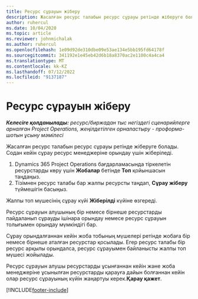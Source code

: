 ```yaml
---
title: Ресурс сұрауын жіберу
description: Жасалған ресурс талабын ресурс сұрауы ретінде жіберуге болады. Содан кейін сұрау ресурс менеджеріне орындау үшін жіберіледі.
author: ruhercul
ms.date: 10/04/2020
ms.topic: article
ms.reviewer: johnmichalak
ms.author: ruhercul
ms.openlocfilehash: 1e09d92de310dbe09e53ae134e5bb195fd64178f
ms.sourcegitcommit: 341192e1e45eb42d6b18a8370ac2e1100c4a4ca4
ms.translationtype: MT
ms.contentlocale: kk-KZ
ms.lasthandoff: 07/12/2022
ms.locfileid: "9137187"
---
```

# <a name="submit-a-resource-request"></a>Ресурс сұрауын жіберу

_**Келесіге қолданылады:** ресурс/биржадан тыс негіздегі сценарийлерге арналған Project Operations, жеңілдетілген орналастыру - проформа-шотын ұсыну мәмілесі_

Жасалған ресурс талабын ресурс сұрауы ретінде жіберуге болады. Содан кейін сұрау ресурс менеджеріне орындау үшін жіберіледі.

1. Dynamics 365 Project Operations бағдарламасында тіркелетін ресурстарды көру үшін **Жобалар** бетінде **Топ** қойыншасын таңдаңыз. 
2. Тізімнен ресурс талабы бар жалпы ресурсты таңдап, **Сұрау жіберу** түймешігін басыңыз.

Жалпы топ мүшесінің сұрау күйі **Жіберілді** күйіне өзгереді.

Ресурс сұрауын алушының бір немесе бірнеше ресурстарды пайдаланып сұрауды ішінара орындау немесе ресурс сұрауын толығымен орындау мүмкіндігі бар.

Сұрау орындалғаннан кейін жоба тобының мүшелері ретінде жобаға бір немесе бірнеше аталған ресурстар қосылады. Егер ресурс талабы бір ресурс арқылы орындалса, ресурс сұрауымен байланысты жалпы топ мүшесі жойылады. 

Ресурс сұрауын алушы ресурстарды ұсынғаннан кейін және жоба менеджеріне ұсынылған ресурстарды қарауға дайын болғаннан кейін олар ресурс сұрауының күйін жаңартуы керек.**Қарау қажет**.


[!INCLUDE[footer-include](../includes/footer-banner.md)]
